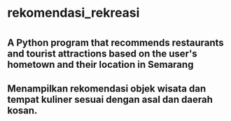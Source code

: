 # rekomendasi_rekreasi
#
## A Python program that recommends restaurants and tourist attractions based on the user's hometown and their location in Semarang
## Menampilkan rekomendasi objek wisata dan tempat kuliner sesuai dengan asal dan daerah kosan.
